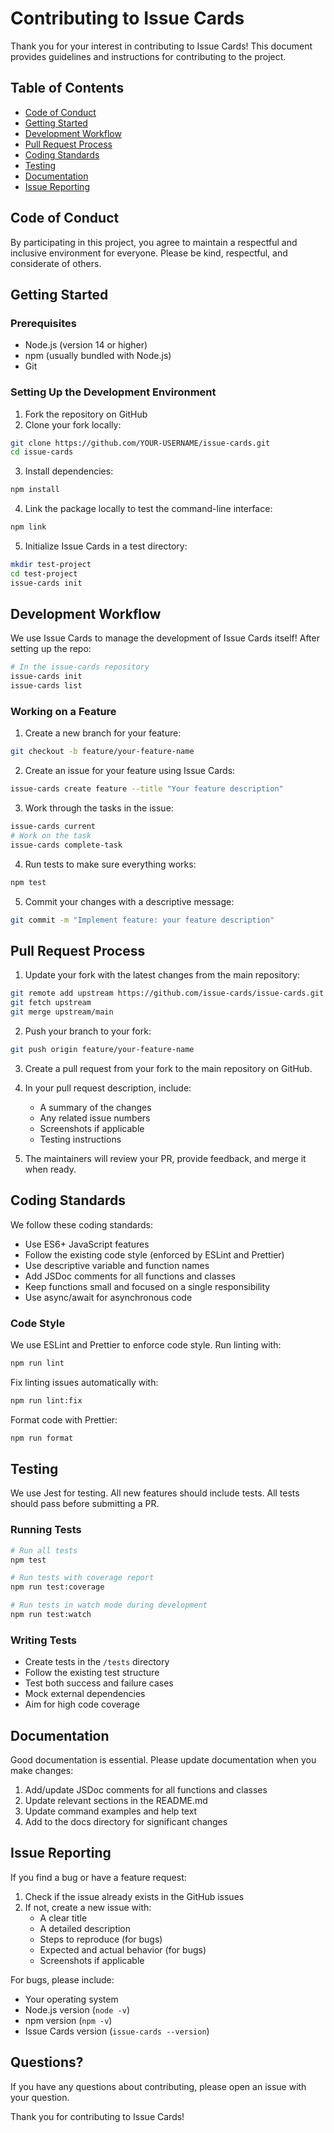 # Contributing to Issue Cards

Thank you for your interest in contributing to Issue Cards! This document provides guidelines and instructions for contributing to the project.

## Table of Contents

- [Code of Conduct](#code-of-conduct)
- [Getting Started](#getting-started)
- [Development Workflow](#development-workflow)
- [Pull Request Process](#pull-request-process)
- [Coding Standards](#coding-standards)
- [Testing](#testing)
- [Documentation](#documentation)
- [Issue Reporting](#issue-reporting)

## Code of Conduct

By participating in this project, you agree to maintain a respectful and inclusive environment for everyone. Please be kind, respectful, and considerate of others.

## Getting Started

### Prerequisites

- Node.js (version 14 or higher)
- npm (usually bundled with Node.js)
- Git

### Setting Up the Development Environment

1. Fork the repository on GitHub
2. Clone your fork locally:

```bash
git clone https://github.com/YOUR-USERNAME/issue-cards.git
cd issue-cards
```

3. Install dependencies:

```bash
npm install
```

4. Link the package locally to test the command-line interface:

```bash
npm link
```

5. Initialize Issue Cards in a test directory:

```bash
mkdir test-project
cd test-project
issue-cards init
```

## Development Workflow

We use Issue Cards to manage the development of Issue Cards itself! After setting up the repo:

```bash
# In the issue-cards repository
issue-cards init
issue-cards list
```

### Working on a Feature

1. Create a new branch for your feature:

```bash
git checkout -b feature/your-feature-name
```

2. Create an issue for your feature using Issue Cards:

```bash
issue-cards create feature --title "Your feature description"
```

3. Work through the tasks in the issue:

```bash
issue-cards current
# Work on the task
issue-cards complete-task
```

4. Run tests to make sure everything works:

```bash
npm test
```

5. Commit your changes with a descriptive message:

```bash
git commit -m "Implement feature: your feature description"
```

## Pull Request Process

1. Update your fork with the latest changes from the main repository:

```bash
git remote add upstream https://github.com/issue-cards/issue-cards.git
git fetch upstream
git merge upstream/main
```

2. Push your branch to your fork:

```bash
git push origin feature/your-feature-name
```

3. Create a pull request from your fork to the main repository on GitHub.

4. In your pull request description, include:
   - A summary of the changes
   - Any related issue numbers
   - Screenshots if applicable
   - Testing instructions

5. The maintainers will review your PR, provide feedback, and merge it when ready.

## Coding Standards

We follow these coding standards:

- Use ES6+ JavaScript features
- Follow the existing code style (enforced by ESLint and Prettier)
- Use descriptive variable and function names
- Add JSDoc comments for all functions and classes
- Keep functions small and focused on a single responsibility
- Use async/await for asynchronous code

### Code Style

We use ESLint and Prettier to enforce code style. Run linting with:

```bash
npm run lint
```

Fix linting issues automatically with:

```bash
npm run lint:fix
```

Format code with Prettier:

```bash
npm run format
```

## Testing

We use Jest for testing. All new features should include tests. All tests should pass before submitting a PR.

### Running Tests

```bash
# Run all tests
npm test

# Run tests with coverage report
npm run test:coverage

# Run tests in watch mode during development
npm run test:watch
```

### Writing Tests

- Create tests in the `/tests` directory
- Follow the existing test structure
- Test both success and failure cases
- Mock external dependencies
- Aim for high code coverage

## Documentation

Good documentation is essential. Please update documentation when you make changes:

1. Add/update JSDoc comments for all functions and classes
2. Update relevant sections in the README.md
3. Update command examples and help text
4. Add to the docs directory for significant changes

## Issue Reporting

If you find a bug or have a feature request:

1. Check if the issue already exists in the GitHub issues
2. If not, create a new issue with:
   - A clear title
   - A detailed description
   - Steps to reproduce (for bugs)
   - Expected and actual behavior (for bugs)
   - Screenshots if applicable

For bugs, please include:
- Your operating system
- Node.js version (`node -v`)
- npm version (`npm -v`)
- Issue Cards version (`issue-cards --version`)

## Questions?

If you have any questions about contributing, please open an issue with your question.

Thank you for contributing to Issue Cards!